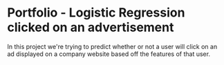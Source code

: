 # Portfolio - Logistic Regression clicked on an advertisement

In this project we're trying to predict whether or not a user will click on an ad displayed on a company website based off the features of that user.
